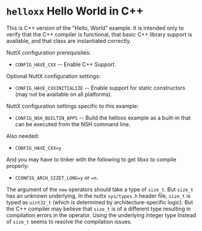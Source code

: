 `helloxx` Hello World in C++
============================

This is C++ version of the \"Hello, World\" example. It is intended only
to verify that the C++ compiler is functional, that basic C++ library
support is available, and that class are instantiated correctly.

NuttX configuration prerequisites:

-   `CONFIG_HAVE_CXX` -- Enable C++ Support.

Optional NuttX configuration settings:

-   `CONFIG_HAVE_CXXINITIALIZE` -- Enable support for static
    constructors (may not be available on all platforms).

NuttX configuration settings specific to this example:

-   `CONFIG_NSH_BUILTIN_APPS` -- Build the helloxx example as a built-in
    that can be executed from the NSH command line.

Also needed:

-   `CONFIG_HAVE_CXX=y`

And you may have to tinker with the following to get libxx to compile
properly:

-   `CCONFIG_ARCH_SIZET_LONG=y` or `=n`.

The argument of the `new` operators should take a type of `size_t`. But
`size_t` has an unknown underlying. In the nuttx `sys/types.h` header
file, `size_t` is typed as `uint32_t` (which is determined by
architecture-specific logic). But the C++ compiler may believe that
`size_t` is of a different type resulting in compilation errors in the
operator. Using the underlying integer type Instead of `size_t` seems to
resolve the compilation issues.
